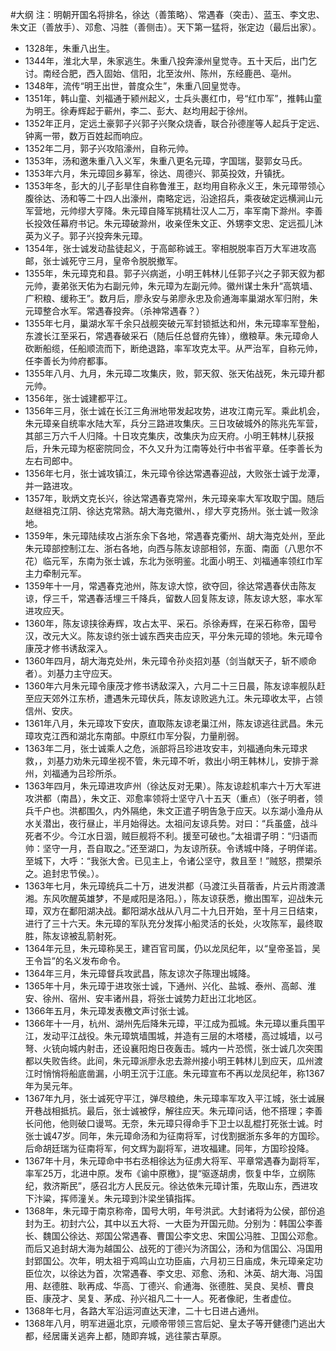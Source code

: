 #大纲
注：明朝开国名将排名，徐达（善策略）、常遇春（突击）、蓝玉、李文忠、朱文正（善放手）、邓愈、冯胜（善侧击）。天下第一猛将，张定边（最后出家）。

- 1328年，朱重八出生。
- 1344年，淮北大旱，朱家逃生。朱重八投奔濠州皇觉寺。五十天后，出门乞讨。南经合肥，西入固始、信阳，北至汝州、陈州，东经鹿邑、亳州。
- 1348年，流传“明王出世，普度众生”，朱重八回皇觉寺。
- 1351年，韩山童、刘福通于颍州起义，士兵头裹红巾，号“红巾军”，推韩山童为明王。徐寿辉起于蕲州，李二、彭大、赵均用起于徐州。
- 1352年正月，定远土豪郭子兴郭子兴聚众烧香，联合孙德崖等人起兵于定远、钟离一带，数万百姓起而响应。
- 1352年二月，郭子兴攻陷濠州，自称元帅。
- 1353年，汤和邀朱重八入义军，朱重八更名元璋，字国瑞，娶郭女马氏。
- 1353年六月，朱元璋回乡募军，徐达、周德兴、郭英投效，升镇抚。
- 1353年冬，彭大的儿子彭旱住自称鲁淮王，赵均用自称永义王，朱元璋带领心腹徐达、汤和等二十四人出濠州，南略定远，沿途招兵，乘夜破定远横涧山元军营地，元帅缪大亨降。朱元璋自降军挑精壮汉人二万，率军南下滁州。李善长投效任幕府书记。朱元璋破滁州，收亲侄朱文正、外甥李文忠、定远孤儿沐英为义子。郭子兴投奔朱元璋。
- 1354年，张士诚发动盐徒起义，于高邮称诚王。宰相脱脱率百万大军进攻高邮，张士诚死守三月，皇帝令脱脱撤军。
- 1355年，朱元璋克和县。郭子兴病逝，小明王韩林儿任郭子兴之子郭天叙为都元帅，妻弟张天佑为右副元帅，朱元璋为左副元帅。徽州谋士朱升“高筑墙、广积粮、缓称王”。数月后，廖永安与弟廖永忠及俞通海率巢湖水军归附，朱元璋整合水军。常遇春投奔。（杀神常遇春？）
- 1355年七月，巢湖水军千余只战舰突破元军封锁抵达和州，朱元璋率军登船，东渡长江至采石，常遇春破采石（随后任总督府先锋），缴粮草。朱元璋命人砍断船缆，任船顺流而下，断绝退路，率军攻克太平。从严治军，自称元帅，任李善长为帅府都事。
- 1355年八月、九月，朱元璋二攻集庆，败，郭天叙、张天佑战死，朱元璋升都元帅。
- 1356年，张士诚建都平江。
- 1356年三月，张士诚在长江三角洲地带发起攻势，进攻江南元军。乘此机会，朱元璋亲自统率水陆大军，兵分三路进攻集庆。三日攻破城外的陈兆先军营，其部三万六千人归降。十日攻克集庆，改集庆为应天府。小明王韩林儿获报后，升朱元璋为枢密院同佥，不久又升为江南等处行中书省平章。任李善长为左右司郎中。
- 1356年七月，张士诚攻镇江，朱元璋令徐达常遇春迎战，大败张士诚于龙潭，并一路进攻。
- 1357年，耿炳文克长兴，徐达常遇春克常州，朱元璋亲率大军攻取宁国。随后赵继祖克江阴、徐达克常熟。胡大海克徽州、，缪大亨克扬州。张士诚一败涂地。
- 1359年，朱元璋陆续攻占浙东余下各地，常遇春克衢州、胡大海克处州，至此朱元璋部控制江左、浙右各地，向西与陈友谅部相邻，东面、南面（八思尔不花）临元军，东南为张士诚，东北为张明鉴。北面小明王、刘福通率领红巾军主力牵制元军。
- 1359年十一月，常遇春克池州，陈友谅大惊，欲夺回，徐达常遇春伏击陈友谅，俘三千，常遇春活埋三千降兵，留数人回复陈友谅，陈友谅大怒，率水军进攻应天。
- 1360年，陈友谅挟徐寿辉，攻占太平、采石。杀徐寿辉，在采石称帝，国号汉，改元大义。陈友谅约张士诚东西夹击应天，平分朱元璋的领地。朱元璋令康茂才修书诱敌深入。
- 1360年四月，胡大海克处州，朱元璋令孙炎招刘基（剑当献天子，斩不顺命者）。刘基力主守应天。
- 1360年六月朱元璋令康茂才修书诱敌深入，六月二十三日晨，陈友谅率舰队赶至应天郊外江东桥，遭遇朱元璋伏兵，陈友谅败逃九江。朱元璋收太平，占领信州、安庆。
- 1361年八月，朱元璋攻下安庆，直取陈友谅老巢江州，陈友谅逃往武昌。朱元璋攻克江西和湖北东南部。中原红巾军分裂，力量削弱。
- 1363年二月，张士诚乘人之危，派部将吕珍进攻安丰，刘福通向朱元璋求救，，刘基力劝朱元璋坐视不管，朱元璋不听，救出小明王韩林儿，安排于滁州，刘福通为吕珍所杀。
- 1363年四月，朱元璋进攻庐州（徐达反对无果）。陈友谅趁机率六十万大军进攻洪都（南昌），朱文正、邓愈率领将士坚守八十五天（重点）（张子明者，领兵千户也。洪都围久，内外隔绝，朱文正遣子明告急于应天。以东湖小渔舟从水关潜出，夜行昼止，半月始得达。太祖问友谅兵势。对曰：“兵虽盛，战斗死者不少。今江水日涸，贼巨舰将不利。援至可破也。”太祖谓子明：“归语而帅：坚守一月，吾自取之。”还至湖口，为友谅所获。令诱城中降，子明佯诺。至城下，大呼：“我张大舍。已见主上，令诸公坚守，救且至！”贼怒，攒槊杀之。追封忠节侯。）。
- 1363年七月，朱元璋统兵二十万，进发洪都（马渡江头苜蓿香，片云片雨渡潇湘。东风吹醒英雄梦，不是咸阳是洛阳。），陈友谅获悉，撤出围军，迎战朱元璋，双方在鄱阳湖决战。鄱阳湖水战从八月二十九日开始，至十月三日结束，进行了三十六天。朱元璋的军队充分发挥小船灵活的长处，火攻陈军，最终取胜，陈友谅被乱箭射死。
- 1364年元旦，朱元璋称吴王，建百官司属，仍以龙凤纪年，以“皇帝圣旨，吴王令旨”的名义发布命令。
- 1364年三月，朱元璋督兵攻武昌，陈友谅次子陈理出城降。
- 1365年十月，朱元璋于进攻张士诚，下通州、兴化、盐城、泰州、高邮、淮安、徐州、宿州、安丰诸州县，将张士诚势力赶出江北地区。
- 1366年五月，朱元璋发表檄文声讨张士诚。
- 1366年十一月，杭州、湖州先后降朱元璋，平江成为孤城。朱元璋以重兵围平江，发动平江战役。朱元璋筑墙围城，并造有三层的木塔楼，高过城墙，以弓弩、火铳向城内射击，还设襄阳炮日夜轰击。城内一片恐慌，张士诚几次突围都以失败告终。此间，朱元璋派廖永忠去滁州接小明王韩林儿到应天，瓜州渡江时悄悄将船底凿漏，小明王沉于江底。朱元璋宣布不再以龙凤纪年，称1367年为吴元年。
- 1367年九月，张士诚死守平江，弹尽粮绝，朱元璋率军攻入平江城，张士诚展开巷战相抵抗。最后，张士诚被俘，解往应天。朱元璋问话，他不搭理；李善长问他，他则破口谩骂。无奈，朱元璋只得命手下卫士以乱棍打死张士诚。时张士诚47岁。同年，朱元璋命汤和为征南将军，讨伐割据浙东多年的方国珍。后命胡廷瑞为征南将军，何文辉为副将军，进攻福建。同年，方国珍投降。
- 1367年十月，朱元璋命中书右丞相徐达为征虏大将军、平章常遇春为副将军，率军25万，北进中原。发布《谕中原檄》，提“驱逐胡虏，恢复中华，立纲陈纪，救济斯民”，感召北方人民反元。徐达依朱元璋计策，先取山东，西进攻下汴粱，挥师潼关。朱元璋到汴梁坐镇指挥。
- 1368年，朱元璋于南京称帝，国号大明，年号洪武。大封诸将为公侯，部份追封为王。初封六公，其中以五大将、一大臣为开国元勋。分别为：韩国公李善长、魏国公徐达、郑国公常遇春、曹国公李文忠、宋国公冯胜、卫国公邓愈。而后又追封胡大海为越国公、战死的丁德兴为济国公，汤和为信国公、冯国用封郢国公。次年，明太祖于鸡鸣山立功臣庙，六月初三日庙成，朱元璋亲定功臣位次，以徐达为首，次常遇春、李文忠、邓愈、汤和、沐英、胡大海、冯国用、赵德胜、耿再成、华高、丁德兴、俞通海、张德胜、吴良、吴桢、曹良臣、康茂才、吴复、茅成、孙兴祖凡二十一人。死者像祀，生者虚位。
- 1368年七月，各路大军沿运河直达天津，二十七日进占通州。
- 1368年八月，明军进逼北京，元顺帝带领三宫后妃、皇太子等开健德门逃出大都，经居庸关逃奔上都，随即弃城，逃往蒙古草原。